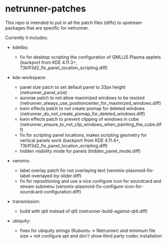 netrunner-patches
=================

This repo is intended to put in all the patch files (diffs) to upstream packages that are specific for netrunner.

Currently it includes: 
 * kdelibs:
   - fix for desktop scripting the configuration of QML/JS Plasma applets (backport from KDE 4.11.3+, 73b1f3d2_fix_panel_location_scripting.diff)

 * kde-workspace:
   - panel size patch to set default panel to 33px height (netrunner_panel_size)
   - aurorae patch to not allow maximized windows to be resized (netrunner_always_use_positioncenter_for_maximized_windows.diff)
   - kwin effects patch to not create pixmap for deleted windows (netrunner_do_not_create_pixmap_for_deleted_windows.diff)
   - kwin effects patch to prevent clipping of windows in cube (netrunner_ensure_to_not_clip_windows_when_painting_the_cube.diff)
   - fix for scripting panel locations, makes scripting geometry for vertical panels work (backport from KDE 4.11.4+, 73b1f3d2_fix_panel_location_scripting.diff)
   - hidden visibility mode for panels (hidden_panel_mode.diff)
   
 * veromix:
   - label overlay patch for not overlaying text (veromix-plasmoid-fix-label-overlayed-by-slider.diff)
   - fix for repositioning and use a nice configure icon for soundcard and stream submenu (veromix-plasmoid-fix-configure-icon-for-soundcard-configuration.diff)
   
 * transmission:
   - build with qt4 instead of qt5 (netrunner-build-against-qt4.diff)
   
 * ubiquity:
   - fixes for ubiquity strings (Kubuntu -> Netrunner) and minimum file size + not configure apt and don't show third party codec installation
